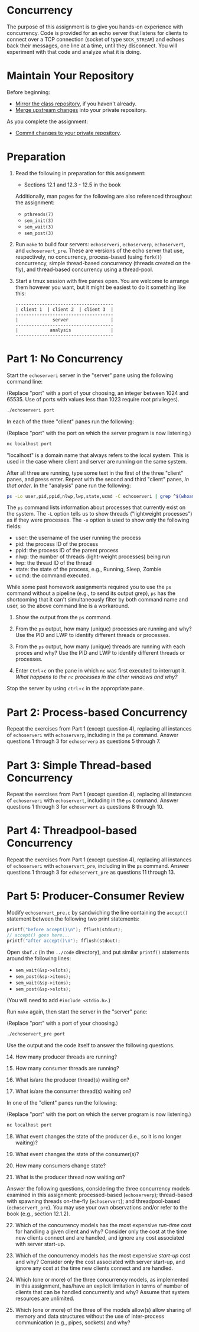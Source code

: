 # Concurrency

The purpose of this assignment is to give you hands-on experience with
concurrency.  Code is provided for an echo server that listens for clients to
connect over a TCP connection (socket of type `SOCK_STREAM`) and echoes back
their messages, one line at a time, until they disconnect.  You will experiment
with that code and analyze what it is doing.


# Maintain Your Repository

 Before beginning:
 - [Mirror the class repository](../01a-hw-private-repo-mirror), if you haven't
   already.
 - [Merge upstream changes](../01a-hw-private-repo-mirror#update-your-mirrored-repository-from-the-upstream)
   into your private repository.

 As you complete the assignment:
 - [Commit changes to your private repository](../01a-hw-private-repo-mirror#commit-and-push-local-changes-to-your-private-repo).


# Preparation

 1. Read the following in preparation for this assignment:

    - Sections 12.1 and 12.3 - 12.5 in the book

    Additionally, man pages for the following are also referenced throughout the
    assignment:

    - `pthreads(7)`
    - `sem_init(3)`
    - `sem_wait(3)`
    - `sem_post(3)`

 2. Run `make` to build four servers: `echoserveri`, `echoserverp`,
    `echoservert`, and `echoservert_pre`.  These are versions of the echo
    server that use, respectively, no concurrency, process-based (using
    `fork()`) concurrency, simple thread-based concurrency (threads created on
    the fly), and thread-based concurrency using a thread-pool.

 3. Start a tmux session with five panes open.  You are welcome to arrange them
    however you want, but it might be easiest to do it something like this:

    ```
    -------------------------------------
    | client 1  | client 2  | client 3  |
    -------------------------------------
    |             server                |
    -------------------------------------
    |            analysis               |
    -------------------------------------
    ```


# Part 1: No Concurrency

Start the `echoserveri` server in the "server" pane using the following command line:

(Replace "port" with a port of your choosing, an integer between 1024 and
65535.  Use of ports with values less than 1023 require root privileges).

```bash
./echoserveri port
```

In each of the three "client" panes run the following:

(Replace "port" with the port on which the server program is now listening.)

```bash
nc localhost port
```

"localhost" is a domain name that always refers to the local system.  This is
used in the case where client and server are running on the same system.

After all three are running, type some text in the first of the three "client"
panes, and press enter.  Repeat with the second and third "client" panes, _in
that order_.  In the "analysis" pane run the following:

```bash
ps -Lo user,pid,ppid,nlwp,lwp,state,ucmd -C echoserveri | grep ^$(whoami)\\\|USER
```

The `ps` command lists information about processes that currently exist on the
system.  The `-L` option tells us to show threads ("lightweight processes") as
if they were processes.  The `-o` option is used to show only the following
fields:

 - user: the username of the user running the process
 - pid: the process ID of the process
 - ppid: the process ID of the parent process
 - nlwp: the number of threads (light-weight processes) being run
 - lwp: the thread ID of the thread
 - state: the state of the process, e.g., Running, Sleep, Zombie
 - ucmd: the command executed.

While some past homework assignments required you to use the `ps` command without
a pipeline (e.g., to send its output grep), `ps` has the shortcoming that it
can't simultaneously filter by both command name and user, so the above command
line is a workaround.

 1. Show the output from the `ps` command.

 2. From the `ps` output, how many (unique) processes are running and why?
    Use the PID and LWP to identify different threads or processes.

 3. From the `ps` output, how many (unique) threads are running with each
    proces and why?  Use the PID and LWP to identify different threads or
    processes.

 4. Enter `Ctrl`+`c` on the pane in which `nc` was first executed to interrupt
    it.  *What happens to the `nc` processes in the other windows and why?*

Stop the server by using `ctrl`+`c` in the appropriate pane.


# Part 2: Process-based Concurrency

Repeat the exercises from Part 1 (except question 4), replacing all instances
of `echoserveri` with `echoserverp`, including in the `ps` command.  Answer
questions 1 through 3 for `echoserverp` as questions 5 through 7.


# Part 3: Simple Thread-based Concurrency

Repeat the exercises from Part 1 (except question 4), replacing all instances
of `echoserveri` with `echoservert`, including in the `ps` command.  Answer
questions 1 through 3 for `echoservert` as questions 8 through 10.


# Part 4: Threadpool-based Concurrency

Repeat the exercises from Part 1 (except question 4), replacing all instances
of `echoserveri` with `echoservert_pre`, including in the `ps` command.  Answer
questions 1 through 3 for `echoservert_pre` as questions 11 through 13.


# Part 5: Producer-Consumer Review

Modify `echoservert_pre.c` by sandwiching the line containing the `accept()`
statement between the following two print statements:

```c
printf("before accept()\n"); fflush(stdout);
// accept() goes here...
printf("after accept()\n"); fflush(stdout);              
```

Open `sbuf.c` (in the `../code` directory), and put similar `printf()` statements
around the following lines:
 - `sem_wait(&sp->slots);`
 - `sem_post(&sp->items);`
 - `sem_wait(&sp->items);`
 - `sem_post(&sp->slots);`

(You will need to add `#include <stdio.h>`.)

Run `make` again, then start the server in the "server" pane:

(Replace "port" with a port of your choosing.)

```bash
./echoservert_pre port
```

Use the output and the code itself to answer the following questions.

 14. How many producer threads are running?

 15. How many consumer threads are running?

 16. What is/are the producer thread(s) waiting on?

 17. What is/are the consumer thread(s) waiting on?

In one of the "client" panes run the following:

(Replace "port" with the port on which the server program is now listening.)

```bash
nc localhost port
```

 18. What event changes the state of the producer (i.e., so it is no longer
     waiting)?

 19. What event changes the state of the consumer(s)?

 20. How many consumers change state?

 21. What is the producer thread now waiting on?


Answer the following questions, considering the three concurrency models
examined in this assignment: processed-based (`echoserverp`); thread-based with
spawning threads on-the-fly (`echoservert`); and threadpool-based
(`echoservert_pre`).  You may use your own observations and/or refer to the book
(e.g., section 12.1.2).


 22. Which of the concurrency models has the most expensive _run-time_ cost for
     handling a given client and why?  Consider only the cost at the time new
     clients connect and are handled, and ignore any cost associated with
     server start-up.

 23. Which of the concurrency models has the most expensive _start-up_ cost and
     why?  Consider only the cost associated with server start-up, and ignore
     any cost at the time new clients connect and are handled.

 24. Which (one or more) of the three concurrency models, as implemented in
     this assignment, has/have an explicit limitation in terms of number of
     clients that can be handled concurrently and why?  Assume that system
     resources are unlimited.

 25. Which (one or more) of the three of the models allow(s) allow sharing of
     memory and data structures without the use of inter-process communication
     (e.g., pipes, sockets) and why?
